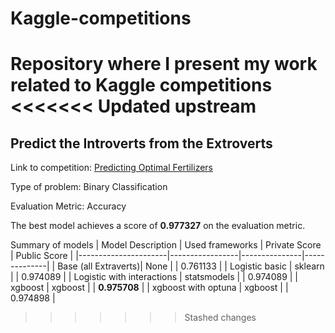 # Kaggle-competitions
Repository where I present my work related to Kaggle competitions
<<<<<<< Updated upstream
=======

## Predict the Introverts from the Extroverts
Link to competition:
[Predicting Optimal Fertilizers](https://www.kaggle.com/competitions/playground-series-s5e7/overview)

Type of problem: Binary Classification

Evaluation Metric: Accuracy

The best model achieves a score of **0.977327** on the evaluation metric.

Summary of models
| Model Description    | Used frameworks | Private Score | Public Score |
|----------------------|-----------------|---------------|--------------|
| Base (all Extraverts)| None |  | 0.761133 |
| Logistic basic | sklearn |  | 0.974089 |
| Logistic with interactions | statsmodels |  | 0.974089 |
| xgboost | xgboost |  | <b>0.975708</b> |
| xgboost with optuna | xgboost |  | 0.974898 |
>>>>>>> Stashed changes
